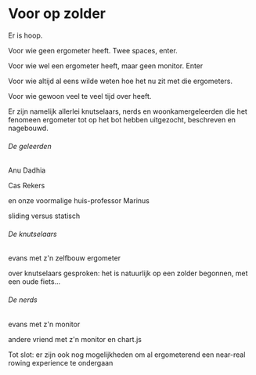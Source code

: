 # Voor op zolder

Er is hoop. 

Voor wie geen ergometer heeft. Twee spaces, enter.  

Voor wie wel een ergometer heeft, maar geen monitor. Enter

Voor wie altijd al eens wilde weten hoe het nu zit met die ergometers.

Voor wie gewoon veel te veel tijd over heeft.


Er zijn namelijk allerlei knutselaars, nerds en woonkamergeleerden die het fenomeen ergometer tot op het bot hebben uitgezocht, beschreven en nagebouwd.

###### De geleerden

Anu Dadhia

Cas Rekers

en onze voormalige huis-professor Marinus

sliding versus statisch

###### De knutselaars

evans met z'n zelfbouw ergometer

over knutselaars gesproken: het is natuurlijk op een zolder begonnen, met een oude fiets...

###### De nerds

evans met z'n monitor

andere vriend met z'n monitor en chart.js



Tot slot: er zijn ook nog mogelijkheden om al ergometerend een near-real rowing experience te ondergaan